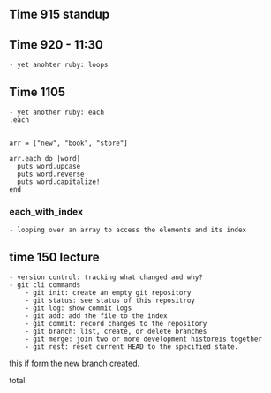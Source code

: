 ## Time 915 standup

## Time 920 - 11:30 
    - yet anohter ruby: loops

## Time 1105 
    - yet another ruby: each
    .each

```

arr = ["new", "book", "store"]

arr.each do |word|
  puts word.upcase
  puts word.reverse
  puts word.capitalize!
end
```

### each_with_index
    - looping over an array to access the elements and its index




## time 150 lecture
    - version control: tracking what changed and why?
    - git cli commands
        - git init: create an empty git repository
        - git status: see status of this repositroy
        - git log: show commit logs
        - git add: add the file to the index
        - git commit: record changes to the repository
        - git branch: list, create, or delete branches
        - git merge: join two or more development historeis together
        - git rest: reset current HEAD to the specified state.



this if form the new branch created.

total